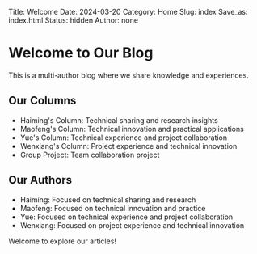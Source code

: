 Title: Welcome
Date: 2024-03-20
Category: Home
Slug: index
Save_as: index.html
Status: hidden
Author: none

# Welcome to Our Blog

This is a multi-author blog where we share knowledge and experiences.

## Our Columns

- Haiming's Column: Technical sharing and research insights  
- Maofeng's Column: Technical innovation and practical applications  
- Yue's Column: Technical experience and project collaboration  
- Wenxiang's Column: Project experience and technical innovation  
- Group Project: Team collaboration project

## Our Authors

- Haiming: Focused on technical sharing and research  
- Maofeng: Focused on technical innovation and practice  
- Yue: Focused on technical experience and project collaboration  
- Wenxiang: Focused on project experience and technical innovation

Welcome to explore our articles!
